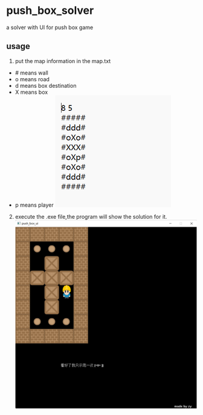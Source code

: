 # push_box_solver
a solver with UI for push box game
## usage
1. put the map information in the map.txt
- \# means wall
- o means road
- d means box destination
- X means box
- p means player
![map](./map.png)
2. execute the .exe file,the program will show the solution for it.
![map](./result.png)
